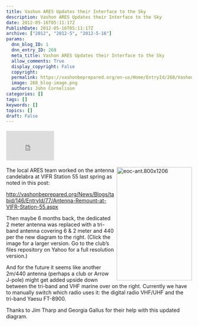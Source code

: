 ```yaml
---
title: Vashon ARES Updates their Interface to the Sky
description: Vashon ARES Updates their Interface to the Sky
date: 2012-05-16T05:11:17Z
PublishDate: 2012-05-16T05:11:17Z
archive: ["2012", "2012-5", "2012-5-16"]
params:
  dnn_blog_ID: 1
  dnn_entry_ID: 268
  meta_title: Vashon ARES Updates their Interface to the Sky
  allow_comments: True
  display_copyright: False
  copyright:
  permalink: https://vashonbeprepared.org/en-us/Home/EntryId/268/Vashon-ARES-Updates-their-Interface-to-the-Sky
  image: 268_blog-image.png
  authors: John Cornelison
categories: []
tags: []
keywords: []
topics: []
draft: False
---
```


<div class="wlWriterHeaderFooter" style="float:none; margin:0px; padding:4px 0px 4px 0px;"><iframe src="http://www.facebook.com/widgets/like.php?href=http://vashonbeprepared.org/News/Blogs/VashonPreparedness/tabid/164/EntryId/268/Vashon-ARES-Updates-their-Interface-to-the-Sky.aspx" scrolling="no" frameborder="0" style="border:none; width:130px; height:80px"></iframe></div><p><a href="./images/268/d962679b7ba3_EB2A-eoc-ant.800x1206_2.jpg"><img style="background-image: none; border-bottom: 0px; border-left: 0px; margin: 0px 0px 5px 5px; padding-left: 0px; padding-right: 0px; display: inline; float: right; border-top: 0px; border-right: 0px; padding-top: 0px" title="eoc-ant.800x1206" border="0" alt="eoc-ant.800x1206" align="right" src="./images/268/d962679b7ba3_EB2A-eoc-ant.800x1206_thumb.jpg" width="204" height="307" /></a>The local ARES team worked on the antenna candelabra at VIFR Station 55 last spring as noted in this post:</p>  <p><a href="/News/Blogs/tabid/146/EntryId/77/Antenna-Remount-at-VIFR-Station-55.aspx">http://vashonbeprepared.org/News/Blogs/tabid/146/EntryId/77/Antenna-Remount-at-VIFR-Station-55.aspx</a></p>  <p>Then maybe 6 months back, the dedicated 2 meter antenna was replaced with a tri-band antenna covering 6 &amp; 2 meter and 440 per the new diagram to the right. (Click the image for a larger version. Go to the club’s files repository on Yahoo for a full resolution version.)</p>  <p>And for the future it seems like another 2m/440 antenna (perhaps a club or Arrow J-pole) might get added upside down between the tri-band and VHF marine over on the right. Currently we have to manually switch which radio uses it: the digital radio VHF/UHF and the tri-band Yaesu FT-8900.</p>  <p>Thanks to Jim Tharp and Georgia Gallus for their help with this updated diagram.</p>
